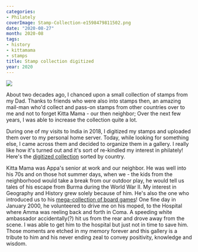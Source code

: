 ```yaml
---
categories:
- Philately
coverImage: Stamp-Collection-e1598479811502.png
date: "2020-08-27"
month: 2020-08
tags:
- history
- kittamama
- stamps
title: Stamp collection digitized
year: 2020
---
```


![](images/Stamp-Collection-e1598479811502-1200x689.png)

About two decades ago, I chanced upon a small collection of stamps from my Dad. Thanks to friends who were also into stamps then, an amazing mail-man who'd collect and pass-on stamps from other countries over to me and not to forget Kitta Mama - our then neighbor; Over the next few years, I was able to increase the collection quite a lot.

During one of my visits to India in 2018, I digitized my stamps and uploaded them over to my personal home server. Today, while looking for something else, I came across them and decided to organize them in a gallery. I really like how it's turned out and it's sort of re-kindled my interest in philately! Here's the [digitized collection](https://gallery.srkn.org/#15984761657331) sorted by country.

Kitta Mama was Appa's senior at work and our neighbor. He was well into his 70s and on those hot summer days, when we - the kids from the neighborhood would take a break from our outdoor play, he would tell us tales of his escape from Burma during the World War II. My interest in Geography and History grew solely because of him. He's also the one who introduced us to his [mega-collection of board games](https://srikanthperinkulam.com/2017/03/25/millebornes/)! One fine day in January 2000, he volunteered to drive me on his moped, to the Hospital where Amma was reeling back and forth in Coma. A speeding white ambassador accidentally(?) hit us from the rear and drove away from the scene. I was able to get him to the hospital but just not in time to save him. Those moments are etched in my memory forever and this gallery is a tribute to him and his never ending zeal to convey positivity, knowledge and wisdom.
